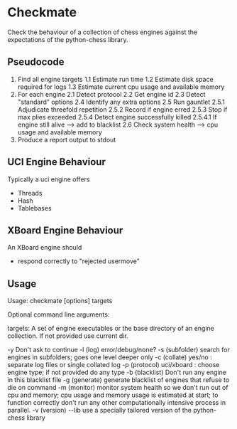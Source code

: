 Checkmate
=========

Check the behaviour of a collection of chess engines against the expectations of
the python-chess library.


Pseudocode
----------

1. Find all engine targets 
    1.1 Estimate run time
    1.2 Estimate disk space required for logs
    1.3 Estimate current cpu usage and available memory
2. For each engine
    2.1 Detect protocol
    2.2 Get engine id
    2.3 Detect "standard" options
    2.4 Identify any extra options
    2.5 Run gauntlet
        2.5.1 Adjudicate threefold repetition
        2.5.2 Record if engine erred
        2.5.3 Stop if max plies exceeded
        2.5.4 Detect engine successfully killed
            2.5.4.1 If engine still alive --> add to blacklist
    2.6 Check system health --> cpu usage and available memory
3. Produce a report output to stdout

UCI Engine Behaviour
--------------------
Typically a uci engine offers
- Threads
- Hash
- Tablebases

XBoard Engine Behaviour
-----------------------
An XBoard engine should
- respond correctly to "rejected usermove"

Usage
-----
Usage:
checkmate [options] targets

Optional command line arguments:

targets: A set of engine executables or the base directory of an engine collection.
If not provided use current dir.

-y Don't ask to continue
-l (log) error/debug/none?
-s (subfolder) search for engines in subfolders; goes one level deeper only
-c (collate) yes/no : separate log files or single collated log
-p (protocol) uci/xboard : choose engine type; if not provided do any type 
-b (blacklist) Don't run any engine in this blacklist file
-g (generate) generate blacklist of engines that refuse to die on command
-m (monitor) monitor system health so we don't run out of cpu and memory; cpu usage and
    memory usage is estimated at start; to function correctly don't run any other
    computationally intensive process in parallel.
-v (version)
--lib use a specially tailored version of the python-chess library

